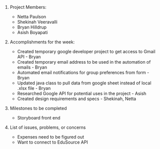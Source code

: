1. Project Members:
   - Netta Paulson
   - Shekinah Veeravalli
   - Bryan Hilldrup
   - Asish Boyapati
   
2. Accomplishments for the week:
   - Created temporary google developer project to get access to Gmail API - Bryan
   - Created temporary email address to be used in the automation of emails - Bryan
   - Automated email notifications for group preferences from form - Bryan
   - Updated java class to pull data from google sheet instead of local .xlsx file - Bryan
   - Researched Google API for potential uses in the project - Asish
   - Created design requirements and specs - Shekinah, Netta
 
   
3. Milestones to be completed
   - Storyboard front end
    
4. List of issues, problems, or concerns
   - Expenses need to be figured out
   - Want to connect to EduSource API
